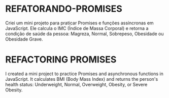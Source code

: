 # REFATORANDO-PROMISES
Criei um mini projeto para praticar Promises e funções assíncronas em JavaScript. Ele calcula o IMC (Índice de Massa Corporal) e retorna a condição de saúde da pessoa: Magreza, Normal, Sobrepeso, Obesidade ou Obesidade Grave.

# REFACTORING PROMISES
I created a mini project to practice Promises and asynchronous functions in JavaScript. It calculates BMI (Body Mass Index) and returns the person's health status: Underweight, Normal, Overweight, Obesity, or Severe Obesity.
